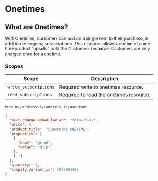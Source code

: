 # Onetimes

## What are Onetimes?

With Onetimes, customers can add on a single item to their purchase, in addition to ongoing subscriptions. This resource allows creation of a one time product “upsells” onto the Customers resource. Customers are only charged once for a onetime.

### Scopes
|Scope|Description|
|-|-|
|`write_subscriptions`|Required write to onetimes resource.|
|`read_subscriptions`|Required to read the onetimes resource.|


<!--
type: tab
title: Create a onetime
-->
`POST` to `/addresses/:address_id/onetimes`

```json
{
  "next_charge_scheduled_at": "2018-12-17",
  "price": 9,
  "product_title": "SuperKiwi ONETIME",
  "properties": [
    {
      "name": "grind",
      "value": "drip"
    },
    {..}
  ],  
  "quantity": 1,
  "shopify_variant_id": 3844892483
}
```

<!--
type: tab
title: Create a onetime
-->

<!-- type: tab-end -->

